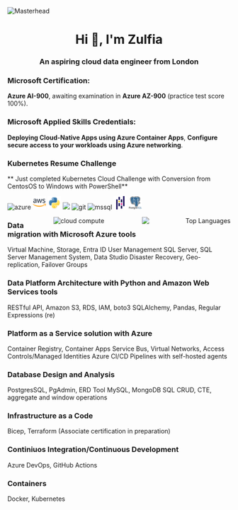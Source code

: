 ![Masterhead](https://user-images.githubusercontent.com/74038190/221352995-5ac18bdf-1a19-4f99-bbb6-77559b220470.gif)

<h1 align="center">Hi 👋, I'm Zulfia</h1>
<h3 align="center">An aspiring cloud data engineer from London</h3>

### Microsoft Certification: 
**Azure AI-900**, awaiting examination in **Azure AZ-900** (practice test score 100%).

### Microsoft Applied Skills Credentials: 
**Deploying Cloud-Native Apps using Azure Container Apps**, **Configure secure access to your workloads using Azure networking**.

### Kubernetes Resume Challenge 
** Just completed Kubernetes Cloud Challenge with Conversion from CentosOS to Windows with PowerShell** 

<p align="left"> 
    <img src="https://www.vectorlogo.zone/logos/microsoft_azure/microsoft_azure-icon.svg" alt="azure" width="30" />
    <img src="https://raw.githubusercontent.com/devicons/devicon/master/icons/amazonwebservices/amazonwebservices-original-wordmark.svg" alt="aws" width="30" />
   <img src="https://raw.githubusercontent.com/devicons/devicon/master/icons/python/python-original.svg" alt="python" width="30" />
    <img src="https://cdn.jsdelivr.net/gh/devicons/devicon@latest/icons/docker/docker-original-wordmark.svg" width="30"/>
    <img src="https://www.vectorlogo.zone/logos/git-scm/git-scm-icon.svg" alt="git" width="30" />
    <img src="https://www.svgrepo.com/show/303229/microsoft-sql-server-logo.svg" alt="mssql" width="40" />
    <img src="https://raw.githubusercontent.com/devicons/devicon/2ae2a900d2f041da66e950e4d48052658d850630/icons/pandas/pandas-original.svg" alt="pandas" width="30" />
    <img src="https://raw.githubusercontent.com/devicons/devicon/master/icons/postgresql/postgresql-original-wordmark.svg" alt="postgresql" width="30" />
</p>

<p align="right">
    <a href="https://github.com/ZCHAnalytics/github-readme-stats">
        <img align="right" width="200" src="https://github-readme-stats.vercel.app/api/top-langs/?username=ZCHAnalytics&layout=donut" alt="Top Languages">
    </a>
</p>


<img align="right" alt="cloud compute" width="200" src="https://encrypted-tbn0.gstatic.com/images?q=tbn:ANd9GcTl7DJ0l-Cgo6ivHjEzbigK_HSAahU-h8nn4BMh1JDz3C-7VX9f2VdXlhHA-w&s">

### Data migration with Microsoft Azure tools
Virtual Machine, Storage, Entra ID User Management
SQL Server, SQL Server Management System, Data Studio
Disaster Recovery, Geo-replication, Failover Groups

### Data Platform Architecture with Python and Amazon Web Services tools
RESTful API, Amazon S3, RDS, IAM, boto3
SQLAlchemy, Pandas, Regular Expressions (re)

### Platform as a Service solution with Azure
Container Registry, Container Apps
Service Bus, Virtual Networks, Access Controls/Managed Identities
Azure CI/CD Pipelines with self-hosted agents

### Database Design and Analysis
PostgresSQL, PgAdmin, ERD Tool
MySQL, MongoDB
SQL CRUD, CTE, aggregate and window operations

### Infrastructure as a Code
Bicep, Terraform (Associate certification in preparation)

### Continiuos Integration/Continuous Development
Azure DevOps, GitHub Actions

### Containers
Docker, Kubernetes
